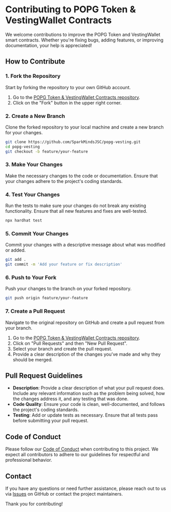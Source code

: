 # Contributing to POPG Token & VestingWallet Contracts

We welcome contributions to improve the POPG Token and VestingWallet smart contracts. Whether you're fixing bugs, adding features, or improving documentation, your help is appreciated!

## How to Contribute

### 1. Fork the Repository

Start by forking the repository to your own GitHub account.

1. Go to the [POPG Token & VestingWallet Contracts repository](https://github.com/SparkMindsJSC/popg-vesting).
2. Click on the "Fork" button in the upper right corner.

### 2. Create a New Branch

Clone the forked repository to your local machine and create a new branch for your changes.

```bash
git clone https://github.com/SparkMindsJSC/popg-vesting.git
cd popg-vesting
git checkout -b feature/your-feature
```

### 3. Make Your Changes

Make the necessary changes to the code or documentation. Ensure that your changes adhere to the project's coding standards.

### 4. Test Your Changes

Run the tests to make sure your changes do not break any existing functionality. Ensure that all new features and fixes are well-tested.

```bash
npx hardhat test
```

### 5. Commit Your Changes

Commit your changes with a descriptive message about what was modified or added.

```bash
git add .
git commit -m 'Add your feature or fix description'
```

### 6. Push to Your Fork

Push your changes to the branch on your forked repository.

```bash
git push origin feature/your-feature
```

### 7. Create a Pull Request

Navigate to the original repository on GitHub and create a pull request from your branch.

1. Go to the [POPG Token & VestingWallet Contracts repository](https://github.com/SparkMindsJSC/popg-vesting).
2. Click on "Pull Requests" and then "New Pull Request".
3. Select your branch and create the pull request.
4. Provide a clear description of the changes you’ve made and why they should be merged.

## Pull Request Guidelines

- **Description**: Provide a clear description of what your pull request does. Include any relevant information such as the problem being solved, how the changes address it, and any testing that was done.
- **Code Quality**: Ensure your code is clean, well-documented, and follows the project's coding standards.
- **Testing**: Add or update tests as necessary. Ensure that all tests pass before submitting your pull request.

## Code of Conduct

Please follow our [Code of Conduct](CODE_OF_CONDUCT.md) when contributing to this project. We expect all contributors to adhere to our guidelines for respectful and professional behavior.

## Contact

If you have any questions or need further assistance, please reach out to us via [Issues](https://github.com/SparkMindsJSC/popg-vesting/issues) on GitHub or contact the project maintainers.

Thank you for contributing!
